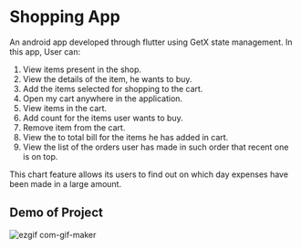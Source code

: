 # Shopping App

An android app developed through flutter using GetX state management. 
In this app, User can:
  1. View items present in the shop. 
  2. View the details of the item, he wants to buy. 
  3. Add the items selected for shopping to the cart.
  4. Open my cart anywhere in the application.
  5. View items in the cart.
  6. Add count for the items user wants to buy.
  7. Remove item from the cart.
  8. View the to total bill for the items he has added in cart.
  9. View the list of the orders user has made in such order that recent one is on top.
  

This chart feature allows its users to find out on which day expenses have been made in
a large amount.


## Demo of Project


![ezgif com-gif-maker](https://user-images.githubusercontent.com/101866366/177814329-dd70829a-8527-40c5-96eb-8ede0f8622a6.gif)
